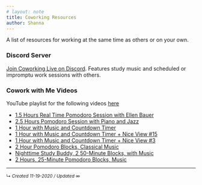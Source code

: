 ```yaml
---
# layout: note
title: Coworking Resources
author: Shanna
---
```


A list of resources for working at the same time as others or on your own.

### Discord Server
[Join Coworking Live on Discord](https://discord.gg/XXgUtspcnk). Features study music and scheduled or impromptu work sessions with others.

### Cowork with Me Videos
YouTube playlist for the following videos [here](https://www.youtube.com/playlist?list=PLT_-GgrvrmyOWpPGGAFTxqJwmD_ZDofhs)
- [1.5 Hours Real Time Pomodoro Session with Ellen Bauer](https://www.youtube.com/watch?v=PXt7aEBSLiA)
- [2.5 Hours Pomodoro Session with Piano and Jazz](https://www.youtube.com/watch?v=dmDbesougG0)
- [1 Hour with Music and Countdown Timer](https://www.youtube.com/watch?v=4GJyU_elmqI)
- [1 Hour with Music and Countdown Timer + Nice View #15](https://www.youtube.com/watch?v=YOX9zETsAII)
- [1 Hour with Music and Countdown Timer + Nice View #3](https://www.youtube.com/watch?v=2KGtXzIb8l8)
- [2 Hour Pomodoro Blocks, Classical Music](https://www.youtube.com/watch?v=sUuNcYxocIQ)
- [Nighttime Study Buddy, 2 50-Minute Blocks, with Music](https://www.youtube.com/watch?v=96ttxwtUS20)
- [2 Hours, 25-Minute Pomodoro Blocks, Music](https://www.youtube.com/watch?v=SJl1AV9uQbA)



------------------------

<small>↳ <i>Created 11-19-2020 / Updated ∞ </i></small>





